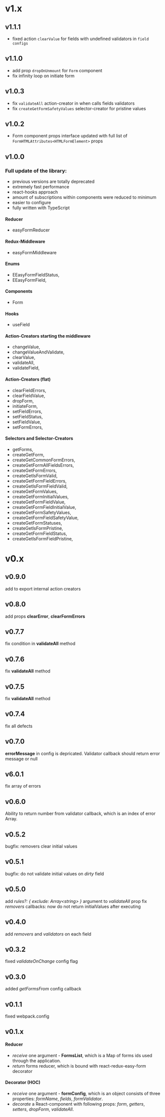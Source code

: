 # v1.x
## v1.1.1
- fixed action `clearValue` for fields with undefined validators in `field configs`
## v1.1.0
- add prop `dropOnUnmount` for `Form` component
- fix infinity loop on initiate form
## v1.0.3
- fix `validateAll` action-creator in when calls fields validators
- fix `createGetFormSafetyValues` selector-creator for pristine values
## v1.0.2
- Form component props interface updated with full list of `FormHTMLAttributes<HTMLFormElement>` props
## v1.0.0
### Full update of the library: 
- previous versions are totally deprecated
- extremely fast performance
- react-hooks approach
- amount of subscriptions within components were reduced to minimum
- easier to configure
- fully written with TypeScript
#### Reducer
- easyFormReducer
#### Redux-Middleware
- easyFormMiddleware
#### Enums
- EEasyFormFieldStatus,
- EEasyFormField,
#### Components
- Form
#### Hooks
- useField
#### Action-Creators starting the middleware
- changeValue,
- changeValueAndValidate,
- clearValue,
- validateAll,
- validateField,
#### Action-Creators (flat)
- clearFieldErrors,
- clearFieldValue,
- dropForm,
- initiateForm,
- setFieldErrors,
- setFieldStatus,
- setFieldValue,
- setFormErrors,
#### Selectors and Selector-Creators
- getForms,
- createGetForm,
- createGetCommonFormErrors,
- createGetFormAllFieldsErrors,
- createGetFormErrors,
- createGetIsFormValid,
- createGetFormFieldErrors,
- createGetIsFormFieldValid,
- createGetFormValues,
- createGetFormInitialValues,
- createGetFormFieldValue,
- createGetFormFieldInitialValue,
- createGetFormSafetyValues,
- createGetFormFieldSafetyValue,
- createGetFormStatuses,
- createGetIsFormPristine,
- createGetFormFieldStatus,
- createGetIsFormFieldPristine,

# v0.x
## v0.9.0
add to export internal action creators
## v0.8.0
add props __clearError__, __clearFormErrors__
## v0.7.7
fix condition in __validateAll__ method
## v0.7.6
fix __validateAll__ method
## v0.7.5
fix __validateAll__ method
## v0.7.4
fix all defects
## v0.7.0
__errorMessage__ in config is depricated. Validator callback should return error message or null
## v6.0.1
fix array of errors
## v0.6.0
Ability to return number from validator callback, which is an index of error Array.
## v0.5.2
bugfix: removers clear initial values
## v0.5.1
bugfix: do not validate initial values on _dirty_ field
## v0.5.0
add _rules?: { exclude: Array\<string\> }_ argument to _validateAll_ prop
fix _removers_ callbacks: now do not return initialValues after executing
## v0.4.0
add _removers_ and _validators_ on each field
## v0.3.2
fixed _validateOnChange_ config flag
## v0.3.0
added _getFormsFrom_ config callback
## v0.1.1
fixed webpack.config
## v0.1.x
#### Reducer
- _receive_ one argument - __FormsList__, which is a Map of forms ids used through the application.
- _return_ forms reducer, which is bound with react-redux-easy-form decorator
#### Decorator (HOC)
- _receive_ one argument - __formConfig__, which is an object consists of three properties: _formName_, _fields_, _formValidator_.
- _decorate_ a React-component with following props: _form_, _getters_, _setters_, _dropForm_, _validateAll_.
